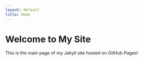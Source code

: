 ```yaml
---
layout: default
title: Home
---
```


# Welcome to My Site
This is the main page of my Jekyll site hosted on GitHub Pages!
